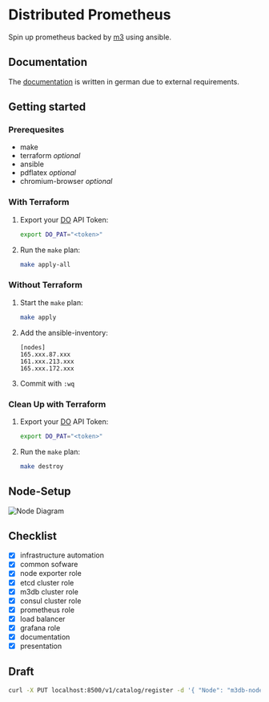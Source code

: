 # Distributed Prometheus
Spin up prometheus backed by [m3](https://m3db.io) using ansible.
## Documentation
The [documentation](docs/distributed_prometheus.pdf) is written in german due to external requirements.
## Getting started
### Prerequesites
* make
* terraform        _optional_
* ansible
* pdflatex         _optional_
* chromium-browser _optional_
### With Terraform
1. Export your [DO](https://digitalocean.com) API Token:
   ```bash
   export DO_PAT="<token>"
   ```
2. Run the ```make``` plan:
   ```bash
   make apply-all
   ```
### Without Terraform
1. Start the ```make``` plan:
   ```bash
   make apply
   ```
2. Add the ansible-inventory:
   ```plain
   [nodes]
   165.xxx.87.xxx
   161.xxx.213.xxx
   165.xxx.172.xxx
   ```
3. Commit with ```:wq```
### Clean Up with Terraform
1. Export your [DO](https://digitalocean.com) API Token:
   ```bash
   export DO_PAT="<token>"
   ```
2. Run the ```make``` plan:
   ```bash
   make destroy
   ```
## Node-Setup
![Node Diagram](https://kroki.io/graphviz/svg/eNqNz00LgjAYB_B7n-Jhd8GyW3RJOxZB3UW3BxV0G3uJIPzu5UtrkoSXwf7b_7dnrCpUJktI4LkCqLMca9gDOQleGaEqXsAV1R2VJu9jbfPhNq2tNqhSmYZ9z2ueBUPgZNenrkCaiOWgR2rseK3hkbEFQHin4EMKZfxYCtZk3O1_5ilouna4_50oOQTfHkA3zmfX_tE2c9rxFicTjaChjCzxojnvokSDpkSrJ6p08RJ5OyfHgmtbB6Gn0j6ait3artoXWCOOqA==)

## Checklist
- [x] infrastructure automation
- [x] common sofware
- [x] node exporter role
- [x] etcd cluster role
- [x] m3db cluster role 
- [x] consul cluster role
- [x] prometheus role
- [x] load balancer
- [x] grafana role
- [x] documentation
- [x] presentation

## Draft
~~~bash
curl -X PUT localhost:8500/v1/catalog/register -d '{ "Node": "m3db-node-0", "Address": "207.154.219.36", "Service": { "ID": "node-0", "Service": "m3", "Address": "207.154.219.36", "Port": 7503 }}'
~~~
